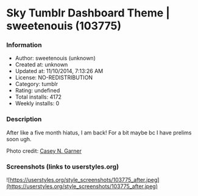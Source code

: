 # Sky Tumblr Dashboard Theme | sweetenouis (103775)

### Information
- Author: sweetenouis (unknown)
- Created at: unknown
- Updated at: 11/10/2014, 7:13:26 AM
- License: NO-REDISTRIBUTION
- Category: tumblr
- Rating: undefined
- Total installs: 4172
- Weekly installs: 0


### Description
After like a five month hiatus, I am back! For a bit maybe bc I have prelims soon ugh.

Photo credit: <a href="https://www.flickr.com/photos/caseygarner/">Casey N. Garner</a>


### Screenshots (links to userstyles.org)
![https://userstyles.org/style_screenshots/103775_after.jpeg](https://userstyles.org/style_screenshots/103775_after.jpeg)



